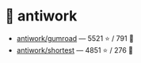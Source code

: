 # 👤 antiwork

- [antiwork/gumroad](https://github.com/antiwork/gumroad) — 5521 ⭐️ / 791 🍴
- [antiwork/shortest](https://github.com/antiwork/shortest) — 4851 ⭐️ / 276 🍴

